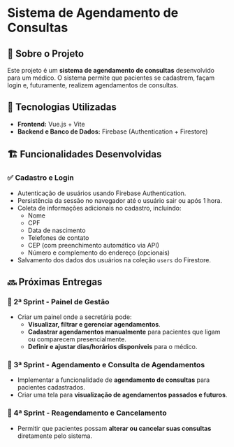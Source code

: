# Sistema de Agendamento de Consultas

## 📌 Sobre o Projeto

Este projeto é um **sistema de agendamento de consultas** desenvolvido para um médico. O sistema permite que pacientes se cadastrem, façam login e, futuramente, realizem agendamentos de consultas.

## 🚀 Tecnologias Utilizadas

- **Frontend:** Vue.js + Vite
- **Backend e Banco de Dados:** Firebase (Authentication + Firestore)


## 🏗️ Funcionalidades Desenvolvidas

### ✅ Cadastro e Login

- Autenticação de usuários usando Firebase Authentication.
- Persistência da sessão no navegador até o usuário sair ou após 1 hora.
- Coleta de informações adicionais no cadastro, incluindo:
  - Nome
  - CPF
  - Data de nascimento
  - Telefones de contato
  - CEP (com preenchimento automático via API)
  - Número e complemento do endereço (opcionais)
- Salvamento dos dados dos usuários na coleção `users` do Firestore.

## 🔜 Próximas Entregas

### 📌 2ª Sprint - Painel de Gestão

- Criar um painel onde a secretária pode:
  - **Visualizar, filtrar e gerenciar agendamentos**.
  - **Cadastrar agendamentos manualmente** para pacientes que ligam ou comparecem presencialmente.
  - **Definir e ajustar dias/horários disponíveis** para o médico.

### 📌 3ª Sprint - Agendamento e Consulta de Agendamentos

- Implementar a funcionalidade de **agendamento de consultas** para pacientes cadastrados.
- Criar uma tela para **visualização de agendamentos passados e futuros**.

### 📌 4ª Sprint - Reagendamento e Cancelamento

- Permitir que pacientes possam **alterar ou cancelar suas consultas** diretamente pelo sistema.